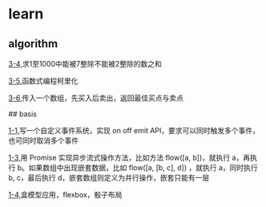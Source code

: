 # learn
## algorithm
<p><a href="/algorithm/3-4.js">3-4,</a>求1至1000中能被7整除不能被2整除的数之和</p>
<p><a href="/algorithm/3-5.js">3-5,</a>函数式编程柯里化</p>
<p><a href="/algorithm/3-6.js">3-6,</a>传入一个数组，先买入后卖出，返回最佳买点与卖点</p>
## basis
<p><a href="/basis/1-1.html">1-1,</a>写一个自定义事件系统，实现 on off emit API，要求可以同时触发多个事件，也可同时取消多个事件</p>
<p><a href="/basis/1-3.html">1-3,</a>用 Promise 实现异步流式操作方法，比如方法 flow([a, b])，就执行 a，再执行 b。如果数组中出现嵌套数据，比如 flow([a, [b, c], d]) ，就执行 a，同时执行 b, c，最后执行 d，嵌套数组则定义为并行操作，嵌套只能有一层</p>
<p><a href="/basis/1-4.html">1-4,</a>盒模型应用，flexbox，骰子布局</p>
